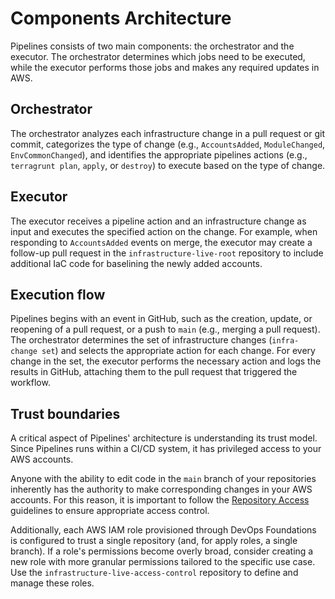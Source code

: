 # Components Architecture

Pipelines consists of two main components: the orchestrator and the executor. The orchestrator determines which jobs need to be executed, while the executor performs those jobs and makes any required updates in AWS.

## Orchestrator

The orchestrator analyzes each infrastructure change in a pull request or git commit, categorizes the type of change (e.g., `AccountsAdded`, `ModuleChanged`, `EnvCommonChanged`), and identifies the appropriate pipelines actions (e.g., `terragrunt plan`, `apply`, or `destroy`) to execute based on the type of change.

## Executor

The executor receives a pipeline action and an infrastructure change as input and executes the specified action on the change. For example, when responding to `AccountsAdded` events on merge, the executor may create a follow-up pull request in the `infrastructure-live-root` repository to include additional IaC code for baselining the newly added accounts.

## Execution flow

Pipelines begins with an event in GitHub, such as the creation, update, or reopening of a pull request, or a push to `main` (e.g., merging a pull request). The orchestrator determines the set of infrastructure changes (`infra-change set`) and selects the appropriate action for each change. For every change in the set, the executor performs the necessary action and logs the results in GitHub, attaching them to the pull request that triggered the workflow.

## Trust boundaries

A critical aspect of Pipelines' architecture is understanding its trust model. Since Pipelines runs within a CI/CD system, it has privileged access to your AWS accounts.

Anyone with the ability to edit code in the `main` branch of your repositories inherently has the authority to make corresponding changes in your AWS accounts. For this reason, it is important to follow the [Repository Access](/2.0/docs/pipelines/installation/viamachineusers#repository-access) guidelines to ensure appropriate access control.

Additionally, each AWS IAM role provisioned through DevOps Foundations is configured to trust a single repository (and, for apply roles, a single branch). If a role's permissions become overly broad, consider creating a new role with more granular permissions tailored to the specific use case. Use the `infrastructure-live-access-control` repository to define and manage these roles.
